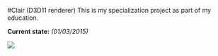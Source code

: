 #Clair (D3D11 renderer)
This is my specialization project as part of my education.

**Current state:** _(01/03/2015)_

![](http://i.imgur.com/zcsBFUH.gif)
